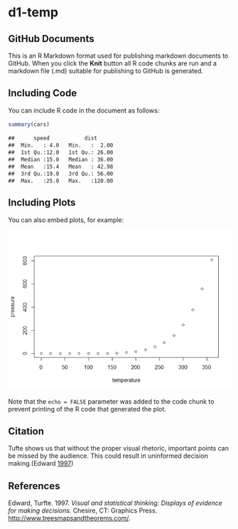 d1-temp
================

GitHub Documents
----------------

This is an R Markdown format used for publishing markdown documents to GitHub. When you click the **Knit** button all R code chunks are run and a markdown file (.md) suitable for publishing to GitHub is generated.

Including Code
--------------

You can include R code in the document as follows:

``` r
summary(cars)
```

    ##      speed           dist       
    ##  Min.   : 4.0   Min.   :  2.00  
    ##  1st Qu.:12.0   1st Qu.: 26.00  
    ##  Median :15.0   Median : 36.00  
    ##  Mean   :15.4   Mean   : 42.98  
    ##  3rd Qu.:19.0   3rd Qu.: 56.00  
    ##  Max.   :25.0   Max.   :120.00

Including Plots
---------------

You can also embed plots, for example:

![](d1-temp_files/figure-markdown_github/pressure-1.png)

Note that the `echo = FALSE` parameter was added to the code chunk to prevent printing of the R code that generated the plot.

Citation
--------

Tufte shows us that without the proper visual rhetoric, important points can be missed by the audience. This could result in uninformed decision making.(Edward [1997](#ref-Tufte:1997))

References
----------

Edward, Turfte. 1997. *Visual and statistical thinking: Displays of evidence for making decisions.* Chesire, CT: Graphics Press. <http://www.treesmapsandtheorems.com/>.
